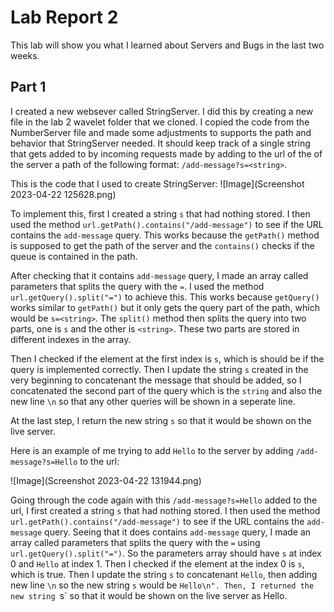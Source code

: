 Lab Report 2
============
This lab will show you what I learned about Servers and Bugs in the last two weeks.

**Part 1**
---

I created a new websever called StringServer. I did this by creating a new file in the lab 2 wavelet folder that we cloned. I copied the code from the NumberServer file and made some adjustments to supports the path and behavior that StringServer needed. It should keep track of a single string that gets added to by incoming requests made by adding to the url of the of the server a path of the following format: `/add-message?s=<string>`.

This is the code that I used to create StringServer:
![Image](Screenshot 2023-04-22 125628.png)

To implement this, first I created a string `s` that had nothing stored. I then used the method `url.getPath().contains("/add-message")` to see if the URL contains the `add-message` query. This works because the `getPath()` method is supposed to get the path of the server and the `contains()` checks if the queue is contained in the path.

After checking that it contains `add-message` query, I made an array called parameters that splits the query with the `=`. I used the method `url.getQuery().split("=")` to achieve this. This works because `getQuery()` works similar to `getPath()` but it only gets the query part of the path, which would be 
`s=<string>`. The `split()` method then splits the query into two parts, one is `s` and the other is `<string>`. These two parts are stored in different indexes in the array. 

Then I checked if the element at the first index is `s`, which is should be if the query is implemented correctly. Then I update the string `s` created in the very beginning to concatenant the message that should be added, so I concatenated the second part of the query which is the `string` and also the new line `\n` so that any other queries will be shown in a seperate line. 

At the last step, I return the new string `s` so that it would be shown on the live server. 

Here is an example of me trying to add `Hello` to the server by adding `/add-message?s=Hello` to the url:

![Image](Screenshot 2023-04-22 131944.png)

Going through the code again with this `/add-message?s=Hello` added to the url, I first created a string `s` that had nothing stored. I then used the method `url.getPath().contains("/add-message")` to see if the URL contains the `add-message` query. Seeing that it does contains `add-message` query, I made an array called parameters that splits the query with the `=` using `url.getQuery().split("=")`. So the parameters array should have `s` at index 0 and `Hello` at index 1. Then I checked if the element at the index 0 is `s`, which is true. Then I update the string `s` to  concatenant `Hello`, then adding new line `\n` so the new string `s` would be `Hello\n". Then, I returned the new string `s` so that it would be shown on the live server as Hello.

